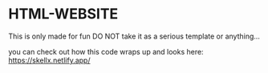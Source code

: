 # HTML-WEBSITE

This is only made for fun DO NOT take it as a serious template or anything... 

you can check out how this code wraps up and looks here: https://skellx.netlify.app/
